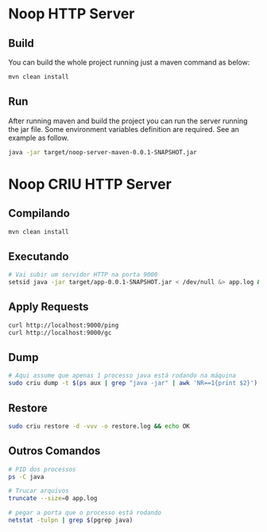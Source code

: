 # Noop HTTP Server

## Build
You can build the whole project running just a maven command as below:

```bash
mvn clean install
```

## Run
After running maven and build the project you can run the server running the jar file. Some environment variables definition are required.  See an example as follow.

```bash
java -jar target/noop-server-maven-0.0.1-SNAPSHOT.jar
```

# Noop CRIU HTTP Server

## Compilando
```sh
mvn clean install
```

## Executando
```sh
# Vai subir um servidor HTTP na porta 9000
setsid java -jar target/app-0.0.1-SNAPSHOT.jar < /dev/null &> app.log &
```

## Apply Requests
```sh
curl http://localhost:9000/ping
curl http://localhost:9000/gc
```

## Dump
```sh
# Aqui assume que apenas 1 processo java está rodando na máquina
sudo criu dump -t $(ps aux | grep "java -jar" | awk 'NR==1{print $2}') -vvv -o dump.log && echo OK
```

## Restore
```sh
sudo criu restore -d -vvv -o restore.log && echo OK
```

## Outros Comandos


```sh
# PID dos processos
ps -C java 

# Trucar arquivos
truncate --size=0 app.log

# pegar a porta que o processo está rodando
netstat -tulpn | grep $(pgrep java)
```

